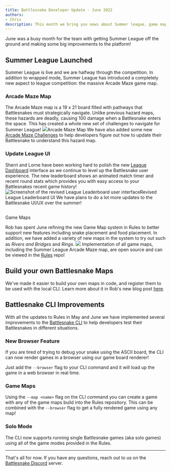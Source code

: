 ```yaml
---
title: Battlesnake Developer Update - June 2022
authors:
- Chris
description: This month we bring you news about Summer league, game maps and improvements to the Battlesnake CLI!
---
```


June was a busy month for the team with getting Summer League off the ground and making some big improvements to the platform!

## Summer League Launched

Summer League is live and we are halfway through the competition. In addition to wrapped mode, Summer League has introduced a completely new aspect to league competition: the massive Arcade Maze game map. 

### Arcade Maze Map

The Arcade Maze map is a 19 x 21 board filled with pathways that Battlesnakes must strategically navigate. Unlike previous hazard maps, these hazards are deadly, causing 100 damage when a Battlesnake enters the space. This has created a whole new set of challenges to navigate for Summer League!
![](./img/Arcade-Maze-Example-Game.gif)Arcade Maze Map
We have also added some new [Arcade Maze Challenges](https://play.battlesnake.com/challenges/#arcade-maze) to help developers figure out how to update their Battlesnake to understand this hazard map.

### Update League UI

Sherri and Lorne have been working hard to polish the new [League Dashboard](https://play.battlesnake.com/league/summer-league-2022/arenas/summer-league-2022/) interface as we continue to level up the Battlesnake user experience. The new leaderboard shows an animated match timer and recent round stats which provides you with easy access to your Battlesnakes recent game history! 
![Screenshot of the revised League Leaderboard user interface](./img/New-Leaderboard.png)Revised League Leaderboard UI
We have plans to do a lot more updates to the Battlesnake UI/UX over the summer!

## 

Game Maps

Rob has spent June refining the new Game Map system in Rules to better support new features including snake placement and food placement. In addition, we have added a variety of new maps in the system to try out such as *Rivers and Bridges* and *Rings*.
![](./img/Game-Map-Examples.png)
Implementation of all game maps, including the Summer League Arcade Maze map, are open source and can be viewed in the [Rules](https://github.com/BattlesnakeOfficial/rules) repo!

## Build your own Battlesnake Maps

We've made it easier to build your own maps in code, and register them to be used with the local CLI. Learn more about it in Rob's new blog post [here](__GHOST_URL__/build-your-own-battlesnake-maps/). 

## Battlesnake CLI Improvements

With all the updates to Rules in May and June we have implemented several improvements to the [Battlesnake CLI](https://github.com/BattlesnakeOfficial/rules/tree/main/cli) to help developers test their Battlesnakes in different situations. 

### New Browser Feature

If you are tired of trying to debug your snake using the ASCII board, the CLI can now render games in a browser using our game board renderer! 

Just add the `--browser` flag to your CLI command and it will load up the game in a web browser in real time.

### Game Maps

Using the `--map <name>` flag on the CLI command you can create a game with any of the game maps build into the Rules repository. This can be combined with the `--browser` flag to get a fully rendered game using any map!

### Solo Mode

The CLI now supports running single Battlesnake games (aka solo games) using all of the game modes provided in the Rules. 

---

That's all for now. If you have any questions, reach out to us on the [Battlesnake Discord](https://discord.battlesnake.com/) server.
